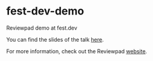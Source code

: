 # fest-dev-demo
Reviewpad demo at fest.dev

You can find the slides of the talk [here](https://docs.google.com/presentation/d/1LvvPqjbTMumY9PdC6Dlb8OCQ7LxPmS90CXVpKXrY0Xk/edit?usp=sharing).

For more information, check out the Reviewpad [website](https://reviewpad.com).
